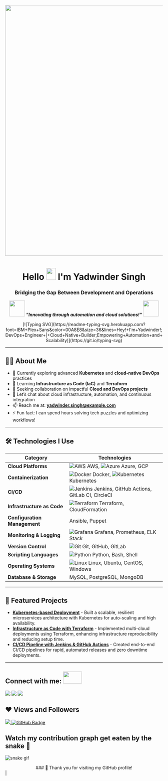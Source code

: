 <!-- Custom Banner Image -->
<a href="#"><img width="800" height="auto" src="https://github.com/YourUsername/Personal/blob/main/YourBannerImage.gif" height="175px"/></a>

<h1 align="center">Hello <img src="https://raw.githubusercontent.com/MartinHeinz/MartinHeinz/master/wave.gif" width="30px" height="38"> I'm Yadwinder Singh</h1>
<h3 align="center">Bridging the Gap Between Development and Operations</h3>

<p align="center">
<img src="https://media.giphy.com/media/qjqUcgIyRjsl2/giphy.gif" width="50" /> <b><i>"Innovating through automation and cloud solutions!”</i></b> <img src="https://media.giphy.com/media/qjqUcgIyRjsl2/giphy.gif" width="50" />
</p>

<div align="center">
[![Typing SVG](https://readme-typing-svg.herokuapp.com?font=IBM+Plex+Sans&color=00A8E8&size=36&lines=Hey!+I'm+Yadwinder!;DevOps+Engineer+|+Cloud+Native+Builder;Empowering+Automation+and+Scalability)](https://git.io/typing-svg)
</div>

---

## 🙋‍♂️ About Me

- 🔭 Currently exploring advanced **Kubernetes** and **cloud-native DevOps** practices
- 🌱 Learning **Infrastructure as Code (IaC)** and **Terraform**
- 👯 Seeking collaboration on impactful **Cloud and DevOps projects**
- 💬 Let’s chat about cloud infrastructure, automation, and continuous integration
- 📫 Reach me at: **yadwinder.singh@example.com**
- ⚡ Fun fact: I can spend hours solving tech puzzles and optimizing workflows!

---


## 🛠️ Technologies I Use

| **Category**               | **Technologies**                                                                                                               |
|----------------------------|------------------------------------------------------------------------------------------------------------------------------|
| **Cloud Platforms**        | ![AWS](https://img.icons8.com/color/48/000000/amazon-web-services.png) AWS, ![Azure](https://img.icons8.com/color/48/000000/azure-1.png) Azure, GCP |
| **Containerization**       | ![Docker](https://img.icons8.com/color/48/000000/docker.png) Docker, ![Kubernetes](https://img.icons8.com/color/48/000000/kubernetes.png) Kubernetes |
| **CI/CD**                  | ![Jenkins](https://img.icons8.com/color/48/000000/jenkins.png) Jenkins, GitHub Actions, GitLab CI, CircleCI                   |
| **Infrastructure as Code** | ![Terraform](https://img.icons8.com/color/48/000000/terraform.png) Terraform, CloudFormation                                  |
| **Configuration Management** | Ansible, Puppet                                                                                                            |
| **Monitoring & Logging**   | ![Grafana](https://img.icons8.com/color/48/000000/grafana.png) Grafana, Prometheus, ELK Stack                                 |
| **Version Control**        | ![Git](https://img.icons8.com/color/48/000000/git.png) Git, GitHub, GitLab                                                   |
| **Scripting Languages**    | ![Python](https://img.icons8.com/color/48/000000/python.png) Python, Bash, Shell                                             |
| **Operating Systems**      | ![Linux](https://img.icons8.com/color/48/000000/linux.png) Linux, Ubuntu, CentOS, Windows                                    |
| **Database & Storage**     | MySQL, PostgreSQL, MongoDB   


---

## 🌟 Featured Projects
- **[Kubernetes-based Deployment](https://github.com/YourUsername/Project1)** - Built a scalable, resilient microservices architecture with Kubernetes for auto-scaling and high availability.
- **[Infrastructure as Code with Terraform](https://github.com/YourUsername/Project2)** - Implemented multi-cloud deployments using Terraform, enhancing infrastructure reproducibility and reducing setup time.
- **[CI/CD Pipeline with Jenkins & GitHub Actions](https://github.com/YourUsername/Project3)** - Created end-to-end CI/CD pipelines for rapid, automated releases and zero downtime deployments.

---

## Connect with me: <img src='https://raw.githubusercontent.com/ShahriarShafin/ShahriarShafin/main/Assets/handshake.gif' width="60px" height="38">
<p align="left">
<a href="https://www.linkedin.com/in/YourLinkedIn/"><img src="https://img.icons8.com/fluent/48/000000/linkedin.png"/></a>
<a href="https://twitter.com/YourTwitter"><img src="https://img.icons8.com/fluent/48/000000/twitter.png"/></a>
<a href="https://instagram.com/YourInstagram"><img src="https://img.icons8.com/fluent/48/000000/instagram-new.png"/></a>
</p>

## ❤ Views and Followers
<a href="https://github.com/Meghna-DAS/github-profile-views-counter">
    <img src="https://komarev.com/ghpvc/?username=YourUsername">
</a>
<a href="https://github.com/YourUsername?tab=followers"><img src="https://img.shields.io/github/followers/YourUsername?label=Followers&style=social" alt="GitHub Badge"></a>

## Watch my contribution graph get eaten by the snake 🐍
![snake gif](https://github.com/YourUsername/YourUsername/blob/output/github-contribution-grid-snake.gif)

<div align="center">
### 🚀 Thank you for visiting my GitHub profile!
</div>|

